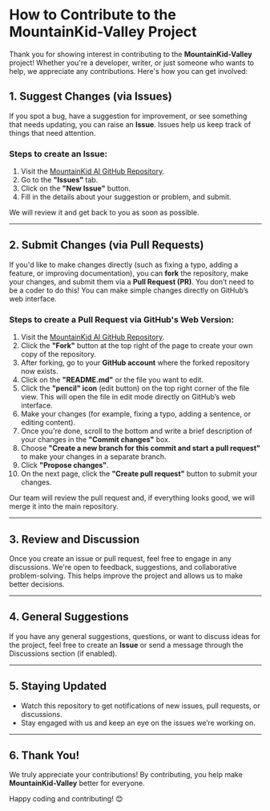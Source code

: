 # How to Contribute to the MountainKid-Valley Project

Thank you for showing interest in contributing to the **MountainKid-Valley** project! Whether you're a developer, writer, or just someone who wants to help, we appreciate any contributions. Here's how you can get involved:

## 1. **Suggest Changes (via Issues)**

If you spot a bug, have a suggestion for improvement, or see something that needs updating, you can raise an **Issue**. Issues help us keep track of things that need attention.

### Steps to create an Issue:
1. Visit the [MountainKid AI GitHub Repository](https://github.com/mountainkidai/MountainKid-Valley).
2. Go to the **"Issues"** tab.
3. Click on the **"New Issue"** button.
4. Fill in the details about your suggestion or problem, and submit.

We will review it and get back to you as soon as possible.

---

## 2. **Submit Changes (via Pull Requests)**

If you'd like to make changes directly (such as fixing a typo, adding a feature, or improving documentation), you can **fork** the repository, make your changes, and submit them via a **Pull Request (PR)**. You don’t need to be a coder to do this! You can make simple changes directly on GitHub’s web interface.

### Steps to create a Pull Request via GitHub's Web Version:
1. Visit the [MountainKid AI GitHub Repository](https://github.com/mountainkidai/MountainKid-Valley).
2. Click the **"Fork"** button at the top right of the page to create your own copy of the repository.
3. After forking, go to your **GitHub account** where the forked repository now exists.
4. Click on the **"README.md"** or the file you want to edit.
5. Click the **"pencil" icon** (edit button) on the top right corner of the file view. This will open the file in edit mode directly on GitHub’s web interface.
6. Make your changes (for example, fixing a typo, adding a sentence, or editing content).
7. Once you're done, scroll to the bottom and write a brief description of your changes in the **"Commit changes"** box.
8. Choose **"Create a new branch for this commit and start a pull request"** to make your changes in a separate branch.
9. Click **"Propose changes"**.
10. On the next page, click the **"Create pull request"** button to submit your changes.

Our team will review the pull request and, if everything looks good, we will merge it into the main repository.

---

## 3. **Review and Discussion**

Once you create an issue or pull request, feel free to engage in any discussions. We're open to feedback, suggestions, and collaborative problem-solving. This helps improve the project and allows us to make better decisions.

---

## 4. **General Suggestions**

If you have any general suggestions, questions, or want to discuss ideas for the project, feel free to create an **Issue** or send a message through the Discussions section (if enabled).

---

## 5. **Staying Updated**

- Watch this repository to get notifications of new issues, pull requests, or discussions.
- Stay engaged with us and keep an eye on the issues we’re working on.

---

## 6. **Thank You!**

We truly appreciate your contributions! By contributing, you help make **MountainKid-Valley** better for everyone. 

Happy coding and contributing! 😊
